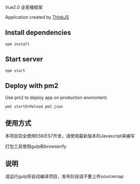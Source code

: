Vue2.0 全家桶框架

Application created by [ThinkJS](http://www.thinkjs.org)

## Install dependencies

```
npm install
```

## Start server

```
npm start
```

## Deploy with pm2

Use pm2 to deploy app on production enviroment.

```
pm2 startOrReload pm2.json
```

## 使用方式
本项目完全使用ES6/ES7开发，请使用最新版本的Javascript来编写

打包工具使用gulp和browserify

## 说明
请运行gulp将自动编译项目，发布阶段请不要上传sourcemap
